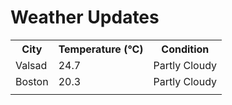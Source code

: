# Weather Updates

<!-- WEATHER-UPDATE-START -->
<table><tr><th>City</th><th>Temperature (°C)</th><th>Condition</th></tr><tr><td>Valsad</td><td>24.7</td><td>Partly Cloudy</td></tr><tr><td>Boston</td><td>20.3</td><td>Partly Cloudy</td></tr><tr><td></td><td></td><td></td></tr></table>
<!-- WEATHER-UPDATE-END -->

